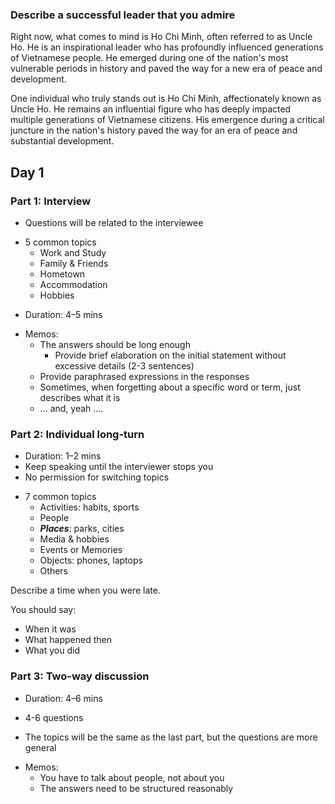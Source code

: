 ### Describe a successful leader that you admire

Right now, what comes to mind is Ho Chi Minh, often referred to as Uncle Ho. He is an inspirational leader who has profoundly influenced generations of Vietnamese people. He emerged during one of the nation's most vulnerable periods in history and paved the way for a new era of peace and development.

One individual who truly stands out is Ho Chi Minh, affectionately known as Uncle Ho. He remains an influential figure who has deeply impacted multiple generations of Vietnamese citizens. His emergence during a critical juncture in the nation's history paved the way for an era of peace and substantial development.

## Day 1

### Part 1: Interview

- Questions will be related to the interviewee

* 5 common topics 
    * Work and Study
    * Family & Friends
    * Hometown
    * Accommodation
    * Hobbies

- Duration: 4–5 mins

* Memos:
    - The answers should be long enough
        - Provide brief elaboration on the initial statement without excessive details (2-3 sentences) 
    - Provide paraphrased expressions in the responses
    - Sometimes, when forgetting about a specific word or term, just describes what it is 
    - ... and, yeah ....

### Part 2: Individual long-turn

- Duration: 1–2 mins
- Keep speaking until the interviewer stops you
- No permission for switching topics

* 7 common topics 
    * Activities: habits, sports
    * People
    * ***Places***: parks, cities
    * Media & hobbies
    * Events or Memories
    * Objects: phones, laptops
    * Others

Describe a time when you were late.

You should say:

- When it was
- What happened then
- What you did

### Part 3: Two-way discussion

- Duration: 4–6 mins
- 4-6 questions

- The topics will be the same as the last part, but the questions are more general

* Memos:
    - You have to talk about people, not about you
    - The answers need to be structured reasonably

